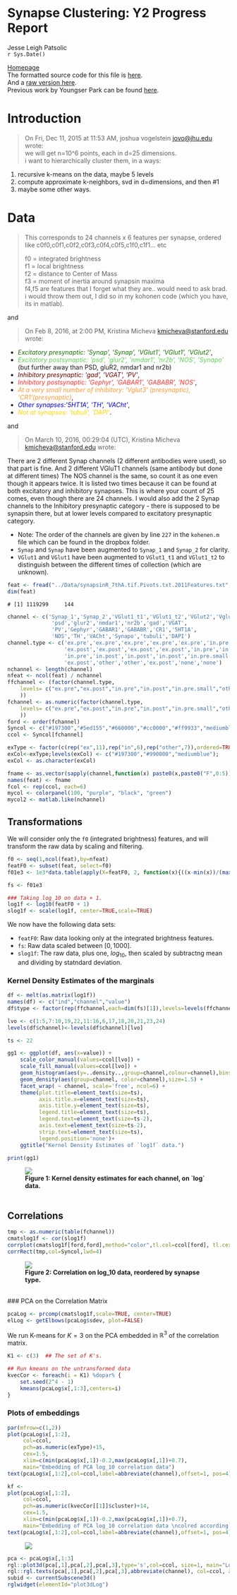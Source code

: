 # Synapse Clustering: Y2 Progress Report
Jesse Leigh Patsolic  
`r Sys.Date()`  




[Homepage](http://docs.neurodata.io/synaptome-stats/)  
The formatted source code for this file is [here](https://github.com/neurodata/synaptome-stats/blob/gh-pages/Code/Y2progress.Rmd).  
And a [raw version here](https://raw.githubusercontent.com/neurodata/synaptome-stats/gh-pages/Code/Y2progress.Rmd).    
Previous work by Youngser Park can be found [here](http://www.cis.jhu.edu/~parky/Synapse/synapse.html).  


# Introduction

> On Fri, Dec 11, 2015 at 11:53 AM, joshua vogelstein <jovo@jhu.edu> wrote:  
> we will get n=10^6 points, each in d=25 dimensions.  
> i want to hierarchically cluster them, in a ways:  

1. recursive k-means on the data, maybe 5 levels
2. compute approximate k-neighbors, svd in d=dimensions, and then #1
3. maybe some other ways.

# Data
> This corresponds to 24 channels x 6 features per synapse, ordered like
> c0f0,c0f1,c0f2,c0f3,c0f4,c0f5,c1f0,c1f1... etc
>
>f0 = integrated brightness  
>f1 = local brightness  
>f2 = distance to Center of Mass  
>f3 = moment of inertia around synapsin maxima  
>f4,f5 are features that I forget what they are.. would need to ask brad.   
>i would throw them out, I did so in my kohonen code (which you have, its in matlab).

and

> On Feb 8, 2016, at 2:00 PM, Kristina Micheva <kmicheva@stanford.edu> wrote:

* <FONT COLOR=#197300>_Excitatory presynaptic: 'Synap', 'Synap', 'VGlut1', 'VGlut1', 'VGlut2'_</FONT>,
* <FONT COLOR=#5ed155>_Excitatory postsynaptic: 'psd', 'glur2', 'nmdar1', 'nr2b', 'NOS', 'Synapo'_</FONT> (but further away than PSD, gluR2, nmdar1 and nr2b)
* <FONT COLOR=#660000>_Inhibitory presynaptic: 'gad', 'VGAT', 'PV'_</FONT>,
* <FONT COLOR=#ff3333>_Inhibitory postsynaptic: 'Gephyr', 'GABAR1', 'GABABR', 'NOS'_</FONT>,
* <FONT COLOR=#ff9933>_At a very small number of inhibitory: 'Vglut3' (presynaptic), 'CR1'(presynaptic)_</FONT>,
* <FONT COLOR="mediumblue">_Other synapses:'5HT1A', 'TH', 'VACht'_</FONT>,
* <FONT COLOR="gold">_Not at synapses: 'tubuli', 'DAPI'_</FONT>.

and 

> On March 10, 2016, 00:29:04 (UTC), Kristina Micheva <kmicheva@stanford.edu> wrote:

There are 2 different Synap channels (2 different antibodies were
used), so that part is fine.
And 2 different VGluT1 channels (same antibody but done at different
times)
The NOS channel is the same, so count it as one even though it appears
twice. It is listed two times because it can be found at both excitatory
and inhibitory synapses. This is where your count of 25 comes, even
though there are 24 channels.
I would also add the 2 Synap channels to the Inhibitory presynaptic
category - there is supposed to be synapsin there, but at lower levels
compared to excitatory presynaptic category.

- Note:  The order of the channels are given by line `227` in the `kohenen.m` file which can be found in the dropbox folder. 
- `Synap` and `Synap` have been augmented to `Synap_1` and `Synap_2` for clarity. 
- `VGlut1` and `VGlut1` have been augmented to `VGlut1_t1` and `VGlut1_t2` to distinguish between the different times of collection (which are unknown).


```r
feat <- fread("../Data/synapsinR_7thA.tif.Pivots.txt.2011Features.txt",showProgress=FALSE)
dim(feat)
```

```
# [1] 1119299     144
```

```r
channel <- c('Synap_1','Synap_2','VGlut1_t1','VGlut1_t2','VGlut2','Vglut3',
              'psd','glur2','nmdar1','nr2b','gad','VGAT',
              'PV','Gephyr','GABAR1','GABABR','CR1','5HT1A',
              'NOS','TH','VACht','Synapo','tubuli','DAPI')
channel.type <- c('ex.pre','ex.pre','ex.pre','ex.pre','ex.pre','in.pre.small',
                  'ex.post','ex.post','ex.post','ex.post','in.pre','in.pre',
                  'in.pre','in.post','in.post','in.post','in.pre.small','other',
                  'ex.post','other','other','ex.post','none','none')
nchannel <- length(channel)
nfeat <- ncol(feat) / nchannel
ffchannel <- (factor(channel.type,
    levels= c("ex.pre","ex.post","in.pre","in.post","in.pre.small","other","none")
    ))
fchannel <- as.numeric(factor(channel.type,
    levels= c("ex.pre","ex.post","in.pre","in.post","in.pre.small","other","none")
    ))
ford <- order(fchannel)
Syncol <- c("#197300","#5ed155","#660000","#cc0000","#ff9933","mediumblue","gold")
ccol <- Syncol[fchannel]

exType <- factor(c(rep("ex",11),rep("in",6),rep("other",7)),ordered=TRUE)
exCol<-exType;levels(exCol) <- c("#197300","#990000","mediumblue");
exCol <- as.character(exCol)

fname <- as.vector(sapply(channel,function(x) paste0(x,paste0("F",0:5))))
names(feat) <- fname
fcol <- rep(ccol, each=6)
mycol <- colorpanel(100, "purple", "black", "green")
mycol2 <- matlab.like(nchannel)
```

## Transformations

We will consider only the `f0` (integrated brightness) features, and will transform the raw data by
scaling and filtering.



```r
f0 <- seq(1,ncol(feat),by=nfeat)
featF0 <- subset(feat, select=f0)
f01e3 <- 1e3*data.table(apply(X=featF0, 2, function(x){((x-min(x))/(max(x)-min(x)))}))

fs <- f01e3

### Taking log_10 on data + 1.
log1f <- log10(featF0 + 1)
slog1f <- scale(log1f, center=TRUE,scale=TRUE)
```

We now have the following data sets:

- `featF0`: Raw data looking only at the integrated brightness features.
- `fs`: Raw data scaled between $[0,1000]$.
- `slog1f`: The raw data, plus one, $log_{10}$, then scaled by
  subtractng mean and dividing by statndard deviation.

### Kernel Density Estimates of the marginals


```r
df <- melt(as.matrix(log1f))
names(df) <- c("ind","channel","value")
df$type <- factor(rep(ffchannel,each=dim(fs)[1]),levels=levels(ffchannel))

lvo <- c(1:5,7:10,19,22,11:16,6,17,18,20,21,23,24)
levels(df$channel)<-levels(df$channel)[lvo]

ts <- 22

gg1 <- ggplot(df, aes(x=value)) + 
    scale_color_manual(values=ccol[lvo]) +
    scale_fill_manual(values=ccol[lvo]) +
    geom_histogram(aes(y=..density..,group=channel,colour=channel),bins=100) +
    geom_density(aes(group=channel, color=channel),size=1.5) +
    facet_wrap( ~ channel, scale='free', ncol=6) +
    theme(plot.title=element_text(size=ts),
          axis.title.x=element_text(size=ts),
          axis.title.y=element_text(size=ts),
          legend.title=element_text(size=ts),
          legend.text=element_text(size=ts-2),
          axis.text=element_text(size=ts-2),
          strip.text=element_text(size=ts), 
          legend.position='none')+
    ggtitle("Kernel Density Estimates of `log1f` data.")

print(gg1)
```

<figure><img src="../Figures/Y2progress_figure/cc_kde1-1.png"><figcaption><b>Figure 1: Kernel density estimates for each channel, on `log` data.</b><br><br></figcaption></figure>



## Correlations


```r
tmp <- as.numeric(table(fchannel))
cmatslog1f <- cor(slog1f)
corrplot(cmatslog1f[ford,ford],method="color",tl.col=ccol[ford], tl.cex=0.8)
corrRect(tmp,col=Syncol,lwd=4)
```

<figure><img src="../Figures/Y2progress_figure/cc_corLog-1.png"><figcaption><b>Figure 2: Correlation on log_10  data, reordered by synapse type.</b><br><br></figcaption></figure>
### PCA on the Correlation Matrix


```r
pcaLog <- prcomp(cmatslog1f,scale=TRUE, center=TRUE)
elLog <- getElbows(pcaLog$sdev, plot=FALSE) 
```

We run K-means for $K=3$ on the PCA embedded in $\mathbb{R}^3$ of the correlation matrix.


```r
K1 <- c(3)  ## The set of K's.

## Run kmeans on the untransformed data
kvecCor <- foreach(i = K1) %dopar% {
    set.seed(2^4 - 1)
    kmeans(pcaLog$x[,1:3],centers=i)
}
```
### Plots of embeddings


```r
par(mfrow=c(1,2))
plot(pcaLog$x[,1:2],
     col=ccol,
     pch=as.numeric(exType)+15,
     cex=1.5,
     xlim=c(min(pcaLog$x[,1])-0.2,max(pcaLog$x[,1])+0.7),
     main="Embedding of PCA log_10 correlation data")
text(pcaLog$x[,1:2],col=ccol,label=abbreviate(channel),offset=1, pos=4)

kf <- 
plot(pcaLog$x[,1:2],
     col=ccol,
     pch=as.numeric(kvecCor[[1]]$cluster)+14,
     cex=1.5,
     xlim=c(min(pcaLog$x[,1])-0.2,max(pcaLog$x[,1])+0.7),
     main="Embedding of PCA log_10 correlation data \ncolred according to truth and \nshape based on clustering from 3-means")
text(pcaLog$x[,1:2],col=ccol,label=abbreviate(channel),offset=1, pos=4)
```

<figure><img src="../Figures/Y2progress_figure/cc_2dEmb-1.png"><figcaption></figcaption></figure>


```r
pca <- pcaLog$x[,1:3]
rgl::plot3d(pca[,1],pca[,2],pca[,3],type='s',col=ccol, size=1, main="Log")
rgl::rgl.texts(pca[,1],pca[,2],pca[,3],abbreviate(channel), col=ccol, adj=c(0,1.5))
subid <- currentSubscene3d()
rglwidget(elementId="plot3dLog")
```

<!--html_preserve--><div id="plot3dLog" style="width:908px;height:908px;" class="rglWebGL html-widget"></div>
<script type="application/json" data-for="plot3dLog">{"x":{"material":{"color":["#197300","#197300","#197300","#197300","#197300","#FF9933","#5ED155","#5ED155","#5ED155","#5ED155","#660000","#660000","#660000","#CC0000","#CC0000","#CC0000","#FF9933","#0000CD","#5ED155","#0000CD","#0000CD","#5ED155","#FFD700","#FFD700"],"alpha":1,"lit":true,"ambient":"#000000","specular":"#FFFFFF","emission":"#000000","shininess":50,"smooth":true,"front":"filled","back":"filled","size":3,"lwd":1,"fog":true,"point_antialias":false,"line_antialias":false,"texture":null,"textype":"rgb","texmipmap":false,"texminfilter":"linear","texmagfilter":"linear","texenvmap":false,"depth_mask":true,"depth_test":"less"},"rootSubscene":1,"objects":{"28":{"id":28,"type":"spheres","material":{"fog":false},"vertices":[[-3.39182114601135,-2.27109670639038,0.656724393367767],[-1.69754791259766,-2.60349535942078,1.42130172252655],[-4.48793411254883,-0.202551424503326,0.430361151695251],[-4.34017896652222,-1.3648989200592,-0.716880619525909],[-1.56729328632355,-0.196844756603241,-1.09952795505524],[1.92431938648224,2.06457686424255,0.984056532382965],[-3.91787767410278,-1.1330019235611,-0.827346503734589],[-2.95746397972107,-0.112002536654472,-0.792052030563354],[-1.17620873451233,1.37282967567444,0.593183636665344],[-1.73187613487244,1.81524384021759,1.68998348712921],[4.88882446289062,-1.91025424003601,0.75267618894577],[4.36339855194092,-2.17829585075378,1.0740954875946],[3.48899865150452,-1.25020337104797,0.628915965557098],[3.07091498374939,-1.27674269676208,-0.270633071660995],[1.89284253120422,-1.18715167045593,-0.369651913642883],[-2.99234485626221,0.794857203960419,1.36505258083344],[1.79005563259125,1.64624738693237,-0.802343845367432],[1.16247415542603,-0.350813806056976,1.74415242671967],[0.0992156937718391,2.54106569290161,1.81841206550598],[0.812258958816528,0.800241649150848,-1.30901741981506],[1.43625056743622,1.84220731258392,-2.33946537971497],[-0.110030122101307,2.50411367416382,-1.58317124843597],[1.30361700057983,-1.54668581485748,-3.51740455627441],[2.13740587234497,2.20265579223633,0.46857887506485]],"colors":[[0.0980392172932625,0.450980395078659,0,1],[0.0980392172932625,0.450980395078659,0,1],[0.0980392172932625,0.450980395078659,0,1],[0.0980392172932625,0.450980395078659,0,1],[0.0980392172932625,0.450980395078659,0,1],[1,0.600000023841858,0.200000002980232,1],[0.368627458810806,0.819607853889465,0.333333343267441,1],[0.368627458810806,0.819607853889465,0.333333343267441,1],[0.368627458810806,0.819607853889465,0.333333343267441,1],[0.368627458810806,0.819607853889465,0.333333343267441,1],[0.400000005960464,0,0,1],[0.400000005960464,0,0,1],[0.400000005960464,0,0,1],[0.800000011920929,0,0,1],[0.800000011920929,0,0,1],[0.800000011920929,0,0,1],[1,0.600000023841858,0.200000002980232,1],[0,0,0.803921580314636,1],[0.368627458810806,0.819607853889465,0.333333343267441,1],[0,0,0.803921580314636,1],[0,0,0.803921580314636,1],[0.368627458810806,0.819607853889465,0.333333343267441,1],[1,0.843137264251709,0,1],[1,0.843137264251709,0,1]],"radii":[[0.115012496709824]],"centers":[[-3.39182114601135,-2.27109670639038,0.656724393367767],[-1.69754791259766,-2.60349535942078,1.42130172252655],[-4.48793411254883,-0.202551424503326,0.430361151695251],[-4.34017896652222,-1.3648989200592,-0.716880619525909],[-1.56729328632355,-0.196844756603241,-1.09952795505524],[1.92431938648224,2.06457686424255,0.984056532382965],[-3.91787767410278,-1.1330019235611,-0.827346503734589],[-2.95746397972107,-0.112002536654472,-0.792052030563354],[-1.17620873451233,1.37282967567444,0.593183636665344],[-1.73187613487244,1.81524384021759,1.68998348712921],[4.88882446289062,-1.91025424003601,0.75267618894577],[4.36339855194092,-2.17829585075378,1.0740954875946],[3.48899865150452,-1.25020337104797,0.628915965557098],[3.07091498374939,-1.27674269676208,-0.270633071660995],[1.89284253120422,-1.18715167045593,-0.369651913642883],[-2.99234485626221,0.794857203960419,1.36505258083344],[1.79005563259125,1.64624738693237,-0.802343845367432],[1.16247415542603,-0.350813806056976,1.74415242671967],[0.0992156937718391,2.54106569290161,1.81841206550598],[0.812258958816528,0.800241649150848,-1.30901741981506],[1.43625056743622,1.84220731258392,-2.33946537971497],[-0.110030122101307,2.50411367416382,-1.58317124843597],[1.30361700057983,-1.54668581485748,-3.51740455627441],[2.13740587234497,2.20265579223633,0.46857887506485]],"ignoreExtent":false,"flags":3},"30":{"id":30,"type":"text","material":{"lit":false,"fog":false},"vertices":[[0.200445175170898,3.52787828445435,2.84191060066223]],"colors":[[0,0,0,1]],"texts":[["Log"]],"cex":[[1]],"adj":[[0.5,0.5]],"centers":[[0.200445175170898,3.52787828445435,2.84191060066223]],"family":[["sans"]],"font":[[1]],"ignoreExtent":true,"flags":40},"31":{"id":31,"type":"text","material":{"lit":false,"fog":false},"vertices":[[0.200445175170898,-3.59030795097351,-4.54090309143066]],"colors":[[0,0,0,1]],"texts":[["pca[, 1]"]],"cex":[[1]],"adj":[[0.5,0.5]],"centers":[[0.200445175170898,-3.59030795097351,-4.54090309143066]],"family":[["sans"]],"font":[[1]],"ignoreExtent":true,"flags":40},"32":{"id":32,"type":"text","material":{"lit":false,"fog":false},"vertices":[[-6.28655242919922,-0.0312148332595825,-4.54090309143066]],"colors":[[0,0,0,1]],"texts":[["pca[, 2]"]],"cex":[[1]],"adj":[[0.5,0.5]],"centers":[[-6.28655242919922,-0.0312148332595825,-4.54090309143066]],"family":[["sans"]],"font":[[1]],"ignoreExtent":true,"flags":40},"33":{"id":33,"type":"text","material":{"lit":false,"fog":false},"vertices":[[-6.28655242919922,-3.59030795097351,-0.849496304988861]],"colors":[[0,0,0,1]],"texts":[["pca[, 3]"]],"cex":[[1]],"adj":[[0.5,0.5]],"centers":[[-6.28655242919922,-3.59030795097351,-0.849496304988861]],"family":[["sans"]],"font":[[1]],"ignoreExtent":true,"flags":40},"34":{"id":34,"type":"text","material":{"lit":false},"vertices":[[-3.39182114601135,-2.27109670639038,0.656724393367767],[-1.69754791259766,-2.60349535942078,1.42130172252655],[-4.48793411254883,-0.202551424503326,0.430361151695251],[-4.34017896652222,-1.3648989200592,-0.716880619525909],[-1.56729328632355,-0.196844756603241,-1.09952795505524],[1.92431938648224,2.06457686424255,0.984056532382965],[-3.91787767410278,-1.1330019235611,-0.827346503734589],[-2.95746397972107,-0.112002536654472,-0.792052030563354],[-1.17620873451233,1.37282967567444,0.593183636665344],[-1.73187613487244,1.81524384021759,1.68998348712921],[4.88882446289062,-1.91025424003601,0.75267618894577],[4.36339855194092,-2.17829585075378,1.0740954875946],[3.48899865150452,-1.25020337104797,0.628915965557098],[3.07091498374939,-1.27674269676208,-0.270633071660995],[1.89284253120422,-1.18715167045593,-0.369651913642883],[-2.99234485626221,0.794857203960419,1.36505258083344],[1.79005563259125,1.64624738693237,-0.802343845367432],[1.16247415542603,-0.350813806056976,1.74415242671967],[0.0992156937718391,2.54106569290161,1.81841206550598],[0.812258958816528,0.800241649150848,-1.30901741981506],[1.43625056743622,1.84220731258392,-2.33946537971497],[-0.110030122101307,2.50411367416382,-1.58317124843597],[1.30361700057983,-1.54668581485748,-3.51740455627441],[2.13740587234497,2.20265579223633,0.46857887506485]],"colors":[[0.0980392172932625,0.450980395078659,0,1],[0.0980392172932625,0.450980395078659,0,1],[0.0980392172932625,0.450980395078659,0,1],[0.0980392172932625,0.450980395078659,0,1],[0.0980392172932625,0.450980395078659,0,1],[1,0.600000023841858,0.200000002980232,1],[0.368627458810806,0.819607853889465,0.333333343267441,1],[0.368627458810806,0.819607853889465,0.333333343267441,1],[0.368627458810806,0.819607853889465,0.333333343267441,1],[0.368627458810806,0.819607853889465,0.333333343267441,1],[0.400000005960464,0,0,1],[0.400000005960464,0,0,1],[0.400000005960464,0,0,1],[0.800000011920929,0,0,1],[0.800000011920929,0,0,1],[0.800000011920929,0,0,1],[1,0.600000023841858,0.200000002980232,1],[0,0,0.803921580314636,1],[0.368627458810806,0.819607853889465,0.333333343267441,1],[0,0,0.803921580314636,1],[0,0,0.803921580314636,1],[0.368627458810806,0.819607853889465,0.333333343267441,1],[1,0.843137264251709,0,1],[1,0.843137264251709,0,1]],"texts":[["Sy_1"],["Sy_2"],["VG1_1"],["VG1_2"],["VGl2"],["Vgl3"],["psd"],["glr2"],["nmd1"],["nr2b"],["gad"],["VGAT"],["PV"],["Gphy"],["GABAR"],["GABAB"],["CR1"],["5HT1"],["NOS"],["TH"],["VACh"],["Synp"],["tubl"],["DAPI"]],"cex":[[1]],"adj":[[0,1.5]],"centers":[[-3.39182114601135,-2.27109670639038,0.656724393367767],[-1.69754791259766,-2.60349535942078,1.42130172252655],[-4.48793411254883,-0.202551424503326,0.430361151695251],[-4.34017896652222,-1.3648989200592,-0.716880619525909],[-1.56729328632355,-0.196844756603241,-1.09952795505524],[1.92431938648224,2.06457686424255,0.984056532382965],[-3.91787767410278,-1.1330019235611,-0.827346503734589],[-2.95746397972107,-0.112002536654472,-0.792052030563354],[-1.17620873451233,1.37282967567444,0.593183636665344],[-1.73187613487244,1.81524384021759,1.68998348712921],[4.88882446289062,-1.91025424003601,0.75267618894577],[4.36339855194092,-2.17829585075378,1.0740954875946],[3.48899865150452,-1.25020337104797,0.628915965557098],[3.07091498374939,-1.27674269676208,-0.270633071660995],[1.89284253120422,-1.18715167045593,-0.369651913642883],[-2.99234485626221,0.794857203960419,1.36505258083344],[1.79005563259125,1.64624738693237,-0.802343845367432],[1.16247415542603,-0.350813806056976,1.74415242671967],[0.0992156937718391,2.54106569290161,1.81841206550598],[0.812258958816528,0.800241649150848,-1.30901741981506],[1.43625056743622,1.84220731258392,-2.33946537971497],[-0.110030122101307,2.50411367416382,-1.58317124843597],[1.30361700057983,-1.54668581485748,-3.51740455627441],[2.13740587234497,2.20265579223633,0.46857887506485]],"family":[["sans"]],"font":[[1]],"ignoreExtent":false,"flags":40},"5":{"id":5,"type":"light","vertices":[[0,0,1]],"colors":[[1,1,1,1],[1,1,1,1],[1,1,1,1]],"viewpoint":true,"finite":false},"6":{"id":6,"type":"background","colors":[[1,1,1,1]],"centers":[[0,0,0]],"sphere":false,"fogtype":"none"},"29":{"id":29,"type":"bboxdeco","material":{"color":"#000000","front":"lines","back":"lines","fog":false},"vertices":[[-4,null,null],[-2,null,null],[0,null,null],[2,null,null],[4,null,null],[null,-2,null],[null,-1,null],[null,0,null],[null,1,null],[null,2,null],[null,null,-3],[null,null,-2],[null,null,-1],[null,null,0],[null,null,1]],"colors":[[0,0,0,1]],"draw_front":true,"newIds":[42,43,44,45,46,47,48]},"1":{"id":1,"type":"subscene","par3d":{"antialias":8,"FOV":30,"ignoreExtent":false,"listeners":1,"mouseMode":{"left":"trackball","right":"zoom","middle":"fov","wheel":"pull"},"observer":[0,0,30.2227153778076],"modelMatrix":[[0.7359419465065,0,0,-0.147516012191772],[0,0.458774924278259,1.21529352664948,1.04670774936676],[0,-1.26047372817993,0.442330688238144,-29.886302947998],[0,0,0,1]],"projMatrix":[[3.73205065727234,0,0,0],[0,3.73205065727234,0,0],[0,0,-3.86370348930359,-108.949394226074],[0,0,-1,0]],"skipRedraw":false,"userMatrix":[[1,0,0,0],[0,0.342020143325668,0.939692620785909,0],[0,-0.939692620785909,0.342020143325668,0],[0,0,0,1]],"scale":[0.7359419465065,1.34136807918549,1.29328835010529],"viewport":{"x":0,"y":0,"width":1,"height":1},"zoom":1,"bbox":[-4.64421319961548,5.04510354995728,-2.68923807144165,2.62680840492249,-3.60633492469788,1.90734231472015],"windowRect":[0,45,256,301],"family":"sans","font":1,"cex":1,"useFreeType":true,"fontname":"/Users/JLP/R_libs/rgl/fonts/FreeSans.ttf","maxClipPlanes":6},"embeddings":{"viewport":"replace","projection":"replace","model":"replace"},"objects":[6,29,28,30,31,32,33,34,5,42,43,44,45,46,47,48],"subscenes":[],"flags":1195},"42":{"id":42,"type":"lines","material":{"lit":false,"front":"lines","back":"lines"},"vertices":[[-4,-2.76897883415222,-3.689040184021],[4,-2.76897883415222,-3.689040184021],[-4,-2.76897883415222,-3.689040184021],[-4,-2.90586686134338,-3.83101725578308],[-2,-2.76897883415222,-3.689040184021],[-2,-2.90586686134338,-3.83101725578308],[0,-2.76897883415222,-3.689040184021],[0,-2.90586686134338,-3.83101725578308],[2,-2.76897883415222,-3.689040184021],[2,-2.90586686134338,-3.83101725578308],[4,-2.76897883415222,-3.689040184021],[4,-2.90586686134338,-3.83101725578308]],"colors":[[0,0,0,1]],"centers":[[0,-2.76897883415222,-3.689040184021],[-4,-2.8374228477478,-3.76002883911133],[-2,-2.8374228477478,-3.76002883911133],[0,-2.8374228477478,-3.76002883911133],[2,-2.8374228477478,-3.76002883911133],[4,-2.8374228477478,-3.76002883911133]],"ignoreExtent":true,"origId":29,"flags":128},"43":{"id":43,"type":"text","material":{"lit":false,"front":"lines","back":"lines"},"vertices":[[-4,-3.17964339256287,-4.11497163772583],[-2,-3.17964339256287,-4.11497163772583],[0,-3.17964339256287,-4.11497163772583],[2,-3.17964339256287,-4.11497163772583],[4,-3.17964339256287,-4.11497163772583]],"colors":[[0,0,0,1]],"texts":[["-4"],["-2"],["0"],["2"],["4"]],"cex":[[1]],"adj":[[0.5,0.5]],"centers":[[-4,-3.17964339256287,-4.11497163772583],[-2,-3.17964339256287,-4.11497163772583],[0,-3.17964339256287,-4.11497163772583],[2,-3.17964339256287,-4.11497163772583],[4,-3.17964339256287,-4.11497163772583]],"family":[["sans"]],"font":[[1]],"ignoreExtent":true,"origId":29,"flags":40},"44":{"id":44,"type":"lines","material":{"lit":false,"front":"lines","back":"lines"},"vertices":[[-4.78955316543579,-2,-3.689040184021],[-4.78955316543579,2,-3.689040184021],[-4.78955316543579,-2,-3.689040184021],[-5.03905296325684,-2,-3.83101725578308],[-4.78955316543579,-1,-3.689040184021],[-5.03905296325684,-1,-3.83101725578308],[-4.78955316543579,0,-3.689040184021],[-5.03905296325684,0,-3.83101725578308],[-4.78955316543579,1,-3.689040184021],[-5.03905296325684,1,-3.83101725578308],[-4.78955316543579,2,-3.689040184021],[-5.03905296325684,2,-3.83101725578308]],"colors":[[0,0,0,1]],"centers":[[-4.78955316543579,0,-3.689040184021],[-4.91430282592773,-2,-3.76002883911133],[-4.91430282592773,-1,-3.76002883911133],[-4.91430282592773,0,-3.76002883911133],[-4.91430282592773,1,-3.76002883911133],[-4.91430282592773,2,-3.76002883911133]],"ignoreExtent":true,"origId":29,"flags":128},"45":{"id":45,"type":"text","material":{"lit":false,"front":"lines","back":"lines"},"vertices":[[-5.53805255889893,-2,-4.11497163772583],[-5.53805255889893,-1,-4.11497163772583],[-5.53805255889893,0,-4.11497163772583],[-5.53805255889893,1,-4.11497163772583],[-5.53805255889893,2,-4.11497163772583]],"colors":[[0,0,0,1]],"texts":[["-2"],["-1"],["0"],["1"],["2"]],"cex":[[1]],"adj":[[0.5,0.5]],"centers":[[-5.53805255889893,-2,-4.11497163772583],[-5.53805255889893,-1,-4.11497163772583],[-5.53805255889893,0,-4.11497163772583],[-5.53805255889893,1,-4.11497163772583],[-5.53805255889893,2,-4.11497163772583]],"family":[["sans"]],"font":[[1]],"ignoreExtent":true,"origId":29,"flags":40},"46":{"id":46,"type":"lines","material":{"lit":false,"front":"lines","back":"lines"},"vertices":[[-4.78955316543579,-2.76897883415222,-3],[-4.78955316543579,-2.76897883415222,1],[-4.78955316543579,-2.76897883415222,-3],[-5.03905296325684,-2.90586686134338,-3],[-4.78955316543579,-2.76897883415222,-2],[-5.03905296325684,-2.90586686134338,-2],[-4.78955316543579,-2.76897883415222,-1],[-5.03905296325684,-2.90586686134338,-1],[-4.78955316543579,-2.76897883415222,0],[-5.03905296325684,-2.90586686134338,0],[-4.78955316543579,-2.76897883415222,1],[-5.03905296325684,-2.90586686134338,1]],"colors":[[0,0,0,1]],"centers":[[-4.78955316543579,-2.76897883415222,-1],[-4.91430282592773,-2.8374228477478,-3],[-4.91430282592773,-2.8374228477478,-2],[-4.91430282592773,-2.8374228477478,-1],[-4.91430282592773,-2.8374228477478,0],[-4.91430282592773,-2.8374228477478,1]],"ignoreExtent":true,"origId":29,"flags":128},"47":{"id":47,"type":"text","material":{"lit":false,"front":"lines","back":"lines"},"vertices":[[-5.53805255889893,-3.17964339256287,-3],[-5.53805255889893,-3.17964339256287,-2],[-5.53805255889893,-3.17964339256287,-1],[-5.53805255889893,-3.17964339256287,0],[-5.53805255889893,-3.17964339256287,1]],"colors":[[0,0,0,1]],"texts":[["-3"],["-2"],["-1"],["0"],["1"]],"cex":[[1]],"adj":[[0.5,0.5]],"centers":[[-5.53805255889893,-3.17964339256287,-3],[-5.53805255889893,-3.17964339256287,-2],[-5.53805255889893,-3.17964339256287,-1],[-5.53805255889893,-3.17964339256287,0],[-5.53805255889893,-3.17964339256287,1]],"family":[["sans"]],"font":[[1]],"ignoreExtent":true,"origId":29,"flags":40},"48":{"id":48,"type":"lines","material":{"lit":false,"front":"lines","back":"lines"},"vertices":[[-4.78955316543579,-2.76897883415222,-3.689040184021],[-4.78955316543579,2.70654916763306,-3.689040184021],[-4.78955316543579,-2.76897883415222,1.99004745483398],[-4.78955316543579,2.70654916763306,1.99004745483398],[-4.78955316543579,-2.76897883415222,-3.689040184021],[-4.78955316543579,-2.76897883415222,1.99004745483398],[-4.78955316543579,2.70654916763306,-3.689040184021],[-4.78955316543579,2.70654916763306,1.99004745483398],[-4.78955316543579,-2.76897883415222,-3.689040184021],[5.19044351577759,-2.76897883415222,-3.689040184021],[-4.78955316543579,-2.76897883415222,1.99004745483398],[5.19044351577759,-2.76897883415222,1.99004745483398],[-4.78955316543579,2.70654916763306,-3.689040184021],[5.19044351577759,2.70654916763306,-3.689040184021],[-4.78955316543579,2.70654916763306,1.99004745483398],[5.19044351577759,2.70654916763306,1.99004745483398],[5.19044351577759,-2.76897883415222,-3.689040184021],[5.19044351577759,2.70654916763306,-3.689040184021],[5.19044351577759,-2.76897883415222,1.99004745483398],[5.19044351577759,2.70654916763306,1.99004745483398],[5.19044351577759,-2.76897883415222,-3.689040184021],[5.19044351577759,-2.76897883415222,1.99004745483398],[5.19044351577759,2.70654916763306,-3.689040184021],[5.19044351577759,2.70654916763306,1.99004745483398]],"colors":[[0,0,0,1]],"centers":[[-4.78955316543579,-0.0312148332595825,-3.689040184021],[-4.78955316543579,-0.0312148332595825,1.99004745483398],[-4.78955316543579,-2.76897883415222,-0.849496364593506],[-4.78955316543579,2.70654916763306,-0.849496364593506],[0.200445175170898,-2.76897883415222,-3.689040184021],[0.200445175170898,-2.76897883415222,1.99004745483398],[0.200445175170898,2.70654916763306,-3.689040184021],[0.200445175170898,2.70654916763306,1.99004745483398],[5.19044351577759,-0.0312148332595825,-3.689040184021],[5.19044351577759,-0.0312148332595825,1.99004745483398],[5.19044351577759,-2.76897883415222,-0.849496364593506],[5.19044351577759,2.70654916763306,-0.849496364593506]],"ignoreExtent":true,"origId":29,"flags":128}},"width":257,"height":257,"sphereVerts":{"material":[],"it":[[0,6,7,19,4,8,6,22,2,7,8,25,7,6,8,26,0,7,9,27,2,10,7,24,5,9,10,32,9,7,10,33,0,11,6,18,3,12,11,37,4,6,12,39,6,11,12,40,0,9,11,34,5,13,9,31,3,11,13,44,11,9,13,45,1,14,15,47,2,8,14,49,4,15,8,21,15,14,8,52,1,16,14,46,5,10,16,55,2,14,10,29,14,16,10,57,1,15,17,58,4,12,15,51,3,17,12,36,17,15,12,62,1,17,16,53,3,13,17,61,5,16,13,42,16,17,13,65],[18,20,19,18,21,23,22,21,24,26,25,24,20,23,26,20,19,28,27,19,29,30,24,29,31,33,32,31,28,30,33,28,34,35,18,34,36,38,37,36,22,40,39,22,35,38,40,35,27,41,34,27,42,43,31,42,37,45,44,37,41,43,45,41,46,48,47,46,25,50,49,25,51,52,21,51,48,50,52,48,53,54,46,53,32,56,55,32,49,57,29,49,54,56,57,54,47,59,58,47,39,60,51,39,61,62,36,61,59,60,62,59,58,63,53,58,44,64,61,44,55,65,42,55,63,64,65,63],[19,18,20,20,22,21,23,23,25,24,26,26,26,20,23,23,27,19,28,28,24,29,30,30,32,31,33,33,33,28,30,30,18,34,35,35,37,36,38,38,39,22,40,40,40,35,38,38,34,27,41,41,31,42,43,43,44,37,45,45,45,41,43,43,47,46,48,48,49,25,50,50,21,51,52,52,52,48,50,50,46,53,54,54,55,32,56,56,29,49,57,57,57,54,56,56,58,47,59,59,51,39,60,60,36,61,62,62,62,59,60,60,53,58,63,63,61,44,64,64,42,55,65,65,65,63,64,64]],"vb":[[-1,1,0,0,0,0,-0.707106781186548,-0.707106781186548,0,-0.707106781186548,0,-0.707106781186548,0,0,0.707106781186548,0.707106781186548,0.707106781186548,0.707106781186548,-0.934997526317783,-0.934997526317783,-0.770440042047682,0,-0.354654234120539,-0.450789386304495,-0.354654234120539,0,-0.450789386304495,-0.934997526317783,-0.770440042047682,0,-0.450789386304495,-0.354654234120539,0,-0.450789386304495,-0.934997526317783,-0.770440042047682,0,-0.354654234120539,-0.450789386304495,0,-0.450789386304495,-0.770440042047682,0,-0.450789386304495,0,-0.450789386304495,0.934997526317783,0.934997526317783,0.770440042047682,0.354654234120539,0.450789386304495,0.354654234120539,0.450789386304495,0.934997526317783,0.770440042047682,0.354654234120539,0.450789386304495,0.450789386304495,0.934997526317783,0.770440042047682,0.450789386304495,0.354654234120539,0.450789386304495,0.770440042047682,0.450789386304495,0.450789386304495],[0,0,-1,1,0,0,0,-0.707106781186548,-0.707106781186548,0,-0.707106781186548,0.707106781186548,0.707106781186548,0.707106781186548,-0.707106781186548,0,0,0.707106781186548,0,-0.354654234120539,-0.450789386304495,-0.354654234120539,0,-0.450789386304495,-0.934997526317783,-0.934997526317783,-0.770440042047682,0,-0.450789386304495,-0.934997526317783,-0.770440042047682,0,-0.354654234120539,-0.450789386304495,0.354654234120539,0.450789386304495,0.934997526317783,0.934997526317783,0.770440042047682,0.354654234120539,0.450789386304495,0.450789386304495,0.354654234120539,0.450789386304495,0.934997526317783,0.770440042047682,-0.354654234120539,0,-0.450789386304495,-0.934997526317783,-0.770440042047682,0,-0.450789386304495,0,-0.450789386304495,0,-0.450789386304495,-0.770440042047682,0.354654234120539,0.450789386304495,0.450789386304495,0.934997526317783,0.770440042047682,0.450789386304495,0.770440042047682,0.450789386304495],[0,0,0,0,-1,1,-0.707106781186548,0,-0.707106781186548,0.707106781186548,0.707106781186548,0,-0.707106781186548,0.707106781186548,0,-0.707106781186548,0.707106781186548,0,-0.354654234120539,0,-0.450789386304495,-0.934997526317783,-0.934997526317783,-0.770440042047682,0,-0.354654234120539,-0.450789386304495,0.354654234120539,0.450789386304495,0.354654234120539,0.450789386304495,0.934997526317783,0.934997526317783,0.770440042047682,0,-0.450789386304495,-0.354654234120539,0,-0.450789386304495,-0.934997526317783,-0.770440042047682,0.450789386304495,0.934997526317783,0.770440042047682,0.354654234120539,0.450789386304495,0,-0.354654234120539,-0.450789386304495,0,-0.450789386304495,-0.934997526317783,-0.770440042047682,0.354654234120539,0.450789386304495,0.934997526317783,0.770440042047682,0.450789386304495,0,-0.450789386304495,-0.770440042047682,0,-0.450789386304495,0.450789386304495,0.450789386304495,0.770440042047682]],"primitivetype":"triangle"}},"evals":[],"jsHooks":[]}</script><!--/html_preserve-->

## K-Means Level 1

Next we run K-means with $K=3$.

** <FONT COLOR=#ff3333> Note that a seed is being set for the random initialization of K-means. </FONT> **


```r
K2 <- c(2)  ## The set of K's.

## Run kmeans on the untransformed data
kvecslog1f <- foreach(i = K2) %dopar% {
    set.seed(2^4 - 1)
    kmeans(slog1f,centers=i)
}
```


### Heat maps: scaled data.

For the following we manualy choose 2 clusters.


```r
## Formatting data for heatmap
aggslog1f <- aggregate(slog1f,by=list(lab=kvecslog1f[[1]]$cluster),FUN=mean)
aggslog1f <- as.matrix(aggslog1f[,-1])
rownames(aggslog1f) <- clusterFraction(kvecslog1f[[1]])

ford <- order(fchannel)
```




```r
heatmap.2(as.matrix(aggslog1f[,ford]),dendrogram='row',Colv=NA,trace="none", col=mycol,colCol=ccol[ford],cexRow=0.8, keysize=1.25,symkey=FALSE,symbreaks=FALSE,scale="none", srtCol=90,main="Heatmap of `slog1f` data.") 
```

```
#  [1] "#197300"    "#197300"    "#197300"    "#197300"    "#197300"   
#  [6] "#5ed155"    "#5ed155"    "#5ed155"    "#5ed155"    "#5ed155"   
# [11] "#5ed155"    "#660000"    "#660000"    "#660000"    "#cc0000"   
# [16] "#cc0000"    "#cc0000"    "#ff9933"    "#ff9933"    "mediumblue"
# [21] "mediumblue" "mediumblue" "gold"       "gold"
```

<figure><img src="../Figures/Y2progress_figure/cc_km2-heatmapSorted-1.png"><figcaption><b>Figure 3: Heatmap of the cluster means vs channels. Rows and columns are rearranged according to synapse type.</b><br><br></figcaption></figure>

Percentage of data within cluster is presented on the right side of the heatmap.


# Exploring pair-wise relationships with `GABABR`


```r
### Sampling to reduce size
set.seed(2^13 - 2)
s1 <- sample(dim(slog1f)[1],2.5e5)
dlog1f <- data.table(log1f[s1,])

## re-formatting data for use in lattice 
dlog1f2 <- data.table(stack(dlog1f, select=-GABABRF0))[,.(values)]
dlog1f2$GABABR <- dlog1f$GABABRF0

### Adding relationship factor variables
nd <- paste0("GABABR","~",abbreviate(channel[-16]))

dlog1f2$ind <- factor(rep(nd,each=dim(dlog1f)[1]), ordered=TRUE,levels=nd)
head(dlog1f2$ind)
```

```
# [1] GABABR~Sy_1 GABABR~Sy_1 GABABR~Sy_1 GABABR~Sy_1 GABABR~Sy_1 GABABR~Sy_1
# 23 Levels: GABABR~Sy_1 < GABABR~Sy_2 < GABABR~VG1_1 < ... < GABABR~DAPI
```

```r
names(dlog1f2) <- c("x","y","g")

rg1 <- xyplot(y ~ x | g, data=dlog1f2,
       as.table=TRUE,
       colramp=BTC,
       pch='.',
       scales = list(y = list(relation = "free"),x = list(relation = "free")),
       panel=function(x,y,...){
           panel.hexbinplot(x,y,...)
           panel.loess(x,y,col='red', lwd=2,...)
        }
       )
```

<figure><img src="../Figures/Y2progress_figure/rg1-1.png"><figcaption><b>Figure 4: Lattice plot of pairwise regressions involving `GABABR`</b><br><br></figcaption></figure>


# ARI


Here we consider the channel types to be the "ground truth" and computer
the Adjusted Rand Index of between that and the output from k-means.


## Approximate permutation test.

```r
levels(ffchannel) <- c(rep("ex", 2), rep("in", 2), rep("other", 3))
levels(ffchannel)
```

```
# [1] "ex"    "in"    "other"
```

```r
truth <- as.numeric(ffchannel)
```





Makeing a data.table of the permutation data for ggplot.

```r
DT <- data.table(avd(pcaLog, elLog[2], truth),key='Embedding_Dimension') 

DT <- DT[,pval := sum(permARI>=ari)/length(permARI),by=Embedding_Dimension]

ua <- DT[,unique(ari),by=Embedding_Dimension]
arid <- data.frame(Embedding_Dimension=as.numeric(ua$Emb),
                   ARI=ua$V1,
                   pval=DT[,unique(pval),by=Embedding_Dimension]$V1)
```



```r
gg3 <- ggplot(data=DT,aes(x=permARI, y=..density..,color=Embedding_Dimension,label=pval)) + 
        #geom_histogram(binwidth=3.49*sd(DT$permARI)*length(DT$permARI)^(-1/3)) +
        geom_histogram(bins=25)+
        geom_vline(aes(xintercept=ari),colour='darkred',size=1.2)+
        #geom_text(aes(x=(ari-ari/2),y=7))+
        theme(axis.text=element_text(size=18),
                  title=element_text(size=16),  
                  strip.text.x=element_text(size=16)) + 
        facet_wrap(~Embedding_Dimension+pval,scale='free',labeller=label_both)
print(gg3)
```

<figure><img src="../Figures/Y2progress_figure/cc-gg3-1.png"><figcaption><b>Figure 5: ARI Permutation Tests</b><br><br></figcaption></figure>


```r
gg5 <- ggplot(data=arid,aes(x=Embedding_Dimension,y=ARI,label=pval,colour=pval)) + 
        geom_line(size=1.5,colour='salmon') + geom_point(size=3) +
            #geom_text(hjust='right',vjust='top',nudge_x=0.5,nudge_y=0.01,size=5)+
            theme(axis.text=element_text(size=18),
                  title=element_text(size=16)) + 
            ggtitle("ARI vs. DIM with estimated p-values")

gg6 <- 
    ggplot(data=arid, aes(x=Embedding_Dimension, y=pval, colour=pval))+
        geom_line(size=1.5, colour='salmon') + 
        geom_point(size=3) + 
       # geom_hline(yintercept=0.05, 
       #            colour='forestgreen',
       #            size=1.5) +
        scale_y_log10(breaks=c(1e-4,1.53-4,1e-3), na.value=0) +
        theme(axis.text=element_text(size=18),
                  title=element_text(size=16)) + 
        ggtitle("P-values")

grid.arrange(gg5,gg6,nrow=2)
```

<figure><img src="../Figures/Y2progress_figure/arivDim-1.png"><figcaption><b>Figure 6: ARI and P-Values</b><br><br></figcaption></figure>


<footer>
<p> [Back to top][Introduction]</p>
</footer>

